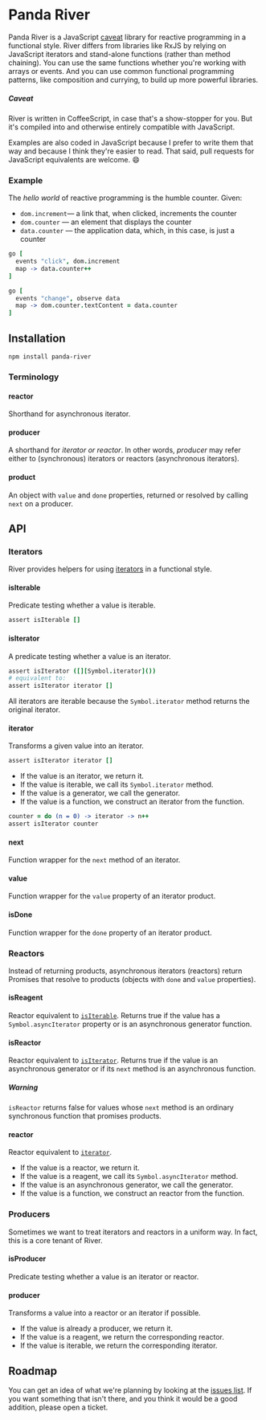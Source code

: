 # Panda River

Panda River is a JavaScript [caveat](#caveat) library for reactive programming in a functional style. River differs from libraries like RxJS by relying on JavaScript iterators and stand-alone functions (rather than method chaining). You can use the same functions whether you're working with arrays or events. And you can use common functional programming patterns, like composition and currying, to build up more powerful libraries.

##### Caveat

River is written in CoffeeScript, in case that's a show-stopper for you. But it's compiled into and otherwise entirely compatible with JavaScript.

Examples are also coded in JavaScript because I prefer to write them that way and because I think they're easier to read. That said, pull requests for JavaScript equivalents are welcome. :smile:

### Example

The _hello world_ of reactive programming is the humble counter. Given:

- `dom.increment`— a link that, when clicked, increments the counter
- `dom.counter` — an element that displays the counter
- `data.counter` — the application data, which, in this case, is just a counter

```coffee
go [
  events "click", dom.increment
  map -> data.counter++
]

go [
  events "change", observe data
  map -> dom.counter.textContent = data.counter
]
```

## Installation

`npm install panda-river`

### Terminology

#### reactor

Shorthand for asynchronous iterator.

#### producer

A shorthand for _iterator or reactor_. In other words, _producer_ may refer either to (synchronous) iterators or reactors (asynchronous iterators).

#### product

An object with `value` and `done` properties, returned or resolved by calling `next` on a producer.

## API

### Iterators

River provides helpers for using [iterators][] in a functional style.

[iterators]:https://developer.mozilla.org/en-US/docs/Web/JavaScript/Guide/Iterators_and_Generators

#### isIterable

Predicate testing whether a value is iterable.

```coffee
assert isIterable []
```

#### isIterator

A predicate testing whether a value is an iterator.

```coffee
assert isIterator ([][Symbol.iterator]())
# equivalent to:
assert isIterator iterator []
```

All iterators are iterable because the `Symbol.iterator` method returns the original iterator.

#### iterator

Transforms a given value into an iterator.

```coffee
assert isIterator iterator []
```

- If the value is an iterator, we return it.
- If the value is iterable, we call its `Symbol.iterator` method.
- If the value is a generator, we call the generator.
- If the value is a function, we construct an iterator from the function.

```coffee
counter = do (n = 0) -> iterator -> n++
assert isIterator counter
```

#### next

Function wrapper for the `next` method of an iterator.

#### value

Function wrapper for the `value` property of an iterator product.

#### isDone

Function wrapper for the `done` property of an iterator product.

### Reactors

Instead of returning products, asynchronous iterators (reactors) return Promises that resolve to products (objects with `done` and `value` properties).

#### isReagent

Reactor equivalent to [`isIterable`](#isIterable). Returns true if the value has a `Symbol.asyncIterator` property or is an asynchronous generator function.

#### isReactor

Reactor equivalent to [`isIterator`](#isIterator). Returns true if the value is an asynchronous generator or if its `next` method is an asynchronous function.

##### Warning

`isReactor` returns false for values whose `next` method is an ordinary synchronous function that promises products.

#### reactor

Reactor equivalent to [`iterator`](#iterator).

- If the value is a reactor, we return it.
- If the value is a reagent, we call its `Symbol.asyncIterator` method.
- If the value is an asynchronous generator, we call the generator.
- If the value is a function, we construct an reactor from the function.

### Producers

Sometimes we want to treat iterators and reactors in a uniform way. In fact, this is a core tenant of River.

#### isProducer

Predicate testing whether a value is an iterator or reactor.

#### producer

Transforms a value into a reactor or an iterator if possible.

- If the value is already a producer, we return it.
- If the value is a reagent, we return the corresponding reactor.
- If the value is iterable, we return the corresponding iterator.

## Roadmap

You can get an idea of what we're planning by looking at the [issues list][tickets]. If you want something that isn't there, and you think it would be a good addition, please open a ticket.

[tickets]:https://github.com/pandastrike/panda-river/issues
